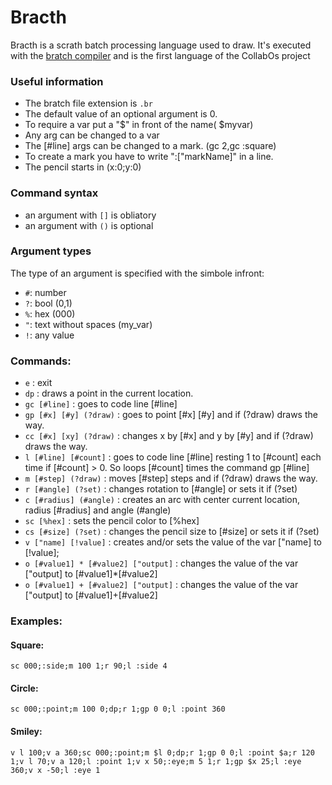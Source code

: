# Bracth 
Bracth is a scrath batch processing language used to draw. It's executed with the [bratch compiler](https://scratch.mit.edu/projects/409152297/) and is the first language of the CollabOs project
### Useful information
- The bratch file extension is ``.br``
- The default value of an optional argument is 0. 
- To require a var put a "$" in front of the name( $myvar) 
- Any arg can be changed to a var
- The [#line] args can be changed to a mark. (gc 2,gc :square)
- To create a mark you have to write ":["markName]" in a line.
- The pencil starts in (x:0;y:0)
### Command syntax
- an argument with ``[]`` is obliatory 
- an argument with ``()`` is optional
### Argument types
The type of an argument is specified with the simbole infront:
- ``#``: number
- ``?``: bool (0,1)
- ``%``: hex (000)
- ``"``: text without spaces (my_var)
- ``!``: any value
### Commands:
-  ``e`` : exit
-  ``dp`` : draws a point in the current location.
-  ``gc [#line]`` : goes to code line [#line]
-  ``gp [#x] [#y] (?draw)`` : goes to point [#x] [#y] and if (?draw) draws the way.
-  ``cc [#x] [xy] (?draw)`` : changes x by [#x] and y by [#y] and if (?draw) draws the way.
-  ``l [#line] [#count]`` : goes to code line [#line] resting 1 to [#count] each time if [#count] > 0. So loops [#count] times the command gp [#line]
-  ``m [#step] (?draw)`` : moves [#step] steps and if (?draw) draws the way.
-  ``r [#angle] (?set)`` : changes rotation to [#angle] or sets it if (?set) 
-  ``c [#radius] (#angle)`` : creates an arc with center current location, radius [#radius] and angle (#angle)  
-  ``sc [%hex]`` : sets the pencil color to [%hex]
-  ``cs [#size] (?set)`` : changes the pencil size to [#size] or sets it if (?set)
-  ``v ["name] [!value]`` : creates and/or sets the value of the var ["name]  to [!value];
-  ``o [#value1] * [#value2] ["output]`` : changes the value of the var ["output] to [#value1]*[#value2]
-  ``o [#value1] + [#value2] ["output]`` : changes the value of the var ["output] to [#value1]+[#value2]


### Examples:
#### Square:
```
sc 000;:side;m 100 1;r 90;l :side 4
```
#### Circle:
```
sc 000;:point;m 100 0;dp;r 1;gp 0 0;l :point 360
```
#### Smiley: 
```
v l 100;v a 360;sc 000;:point;m $l 0;dp;r 1;gp 0 0;l :point $a;r 120 1;v l 70;v a 120;l :point 1;v x 50;:eye;m 5 1;r 1;gp $x 25;l :eye 360;v x -50;l :eye 1
```
